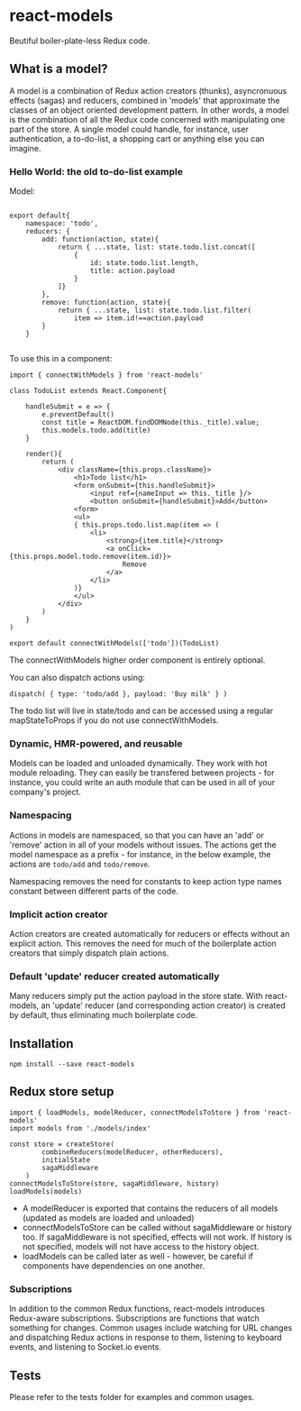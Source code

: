 # react-models

Beutiful boiler-plate-less Redux code.

## What is a model?

A model is a combination of Redux action creators (thunks), 
asyncronuous effects (sagas) and reducers, combined in 'models' that approximate the classes of an
object oriented development pattern. In other words, a model is the
combination of all the Redux code concerned with manipulating one part
of the store. A single model could handle, for instance, 
user authentication, a to-do-list, a shopping cart or anything else you
can imagine.

### Hello World: the old to-do-list example

Model:
```

export default{
    namespace: 'todo',
    reducers: {
        add: function(action, state){
            return { ...state, list: state.todo.list.concat([
                { 
                    id: state.todo.list.length,
                    title: action.payload
                }
            ]}
        },
        remove: function(action, state){
            return { ...state, list: state.todo.list.filter(
                item => item.id!==action.payload
        }
    }
    
```
To use this in a component:
```
import { connectWithModels } from 'react-models'

class TodoList extends React.Component{

    handleSubmit = e => {
        e.preventDefault()
        const title = ReactDOM.findDOMNode(this._title).value;
        this.models.todo.add(title)
    }
    
    render(){
        return (
            <div className={this.props.className}>
                <h1>Todo list</h1>
                <form onSubmit={this.handleSubmit}>
                    <input ref={nameInput => this._title }/>
                    <button onSubmit={handleSubmit}>Add</button>
                <form>
                <ul>
                { this.props.todo.list.map(item => (
                    <li>
                        <strong>{item.title}</strong>
                        <a onClick={this.props.model.todo.remove(item.id)}>
                            Remove
                        </a>
                    </li>
                )}
                </ul>
            </div>
        )
    }
)

export default connectWithModels(['todo'])(TodoList)
```
The connectWithModels higher order component is entirely optional. 

You can also dispatch actions using:
```
dispatch( { type: 'todo/add }, payload: 'Buy milk' } )
```
The todo list will live in state/todo and can be accessed using a regular mapStateToProps
if you do not use connectWithModels.

### Dynamic, HMR-powered, and reusable

Models can be loaded and unloaded dynamically. They work with hot module reloading.
They can easily be transfered between projects - for instance, you could write an
auth module that can be used in all of your company's project.

### Namespacing

Actions in models are namespaced, so that you can have an 'add' or 'remove' action
in all of your models without issues. The actions get the model namespace as a prefix - 
for instance, in the below example, the actions are `todo/add` and `todo/remove`.

Namespacing removes the need for constants to keep action type names constant between
different parts of the code.

### Implicit action creator

Action creators are created automatically for reducers or effects without an explicit action.
This removes the need for much of the boilerplate action creators that simply dispatch plain actions.

### Default 'update' reducer created automatically

Many reducers simply put the action payload in the store state. With react-models,
an 'update' reducer (and corresponding action creator) is created by default, thus
eliminating much boilerplate code.

## Installation

```$xslt
npm install --save react-models
```

## Redux store setup

```
import { loadModels, modelReducer, connectModelsToStore } from 'react-models'
import models from './models/index'

const store = createStore(
        combineReducers(modelReducer, otherReducers),
        initialState
        sagaMiddleware
    )
connectModelsToStore(store, sagaMiddleware, history)
loadModels(models)
```
* A modelReducer is exported that contains the reducers of all models
(updated as models are loaded and unloaded)
* connectModelsToStore can be called without sagaMiddleware or history too.
If sagaMiddleware is not specified, effects will not work.
If history is not specified, models will not have access to the history object.
* loadModels can be called later as well - however, be careful if components have dependencies on one another.

### Subscriptions

In addition to the common Redux functions, react-models introduces Redux-aware
subscriptions. Subscriptions are functions that watch something for changes.
Common usages include watching for URL changes and dispatching Redux actions in
response to them, listening to keyboard events, and listening to Socket.io events.

## Tests

Please refer to the tests folder for examples and common usages.

